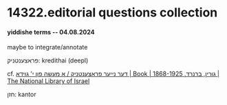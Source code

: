 # 14322.editorial questions collection
#### yiddishe terms -- 04.08.2024
maybe to integrate/annotate

פראצענטניק: kredithai (deepl)

cf. [דער נייער פראצענטניק / א מעשה פון י' גוידא | Book | גורין, ברנרד, 1868-1925 | The National Library of Israel](https://www.nli.org.il/en/books/NNL_ALEPH990021257600205171/NLI)

חזן: kantor

